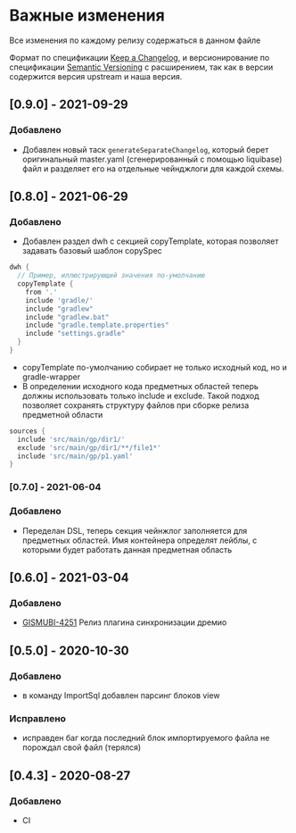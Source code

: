 # Важные изменения

Все изменения по каждому релизу содержаться в данном файле

Формат по спецификации [Keep a Changelog](https://keepachangelog.com/en/1.0.0/), и версионирование по
спецификации [Semantic Versioning](https://semver.org/spec/v2.0.0.html)
с расширением, так как в версии содержится версия upstream и наша версия.

## [0.9.0] - 2021-09-29
### Добавлено
- Добавлен новый таск `generateSeparateChangelog`, который берет оригинальный master.yaml (сгенерированный с помощью liquibase) файл и разделяет его на отдельные чейнджлоги для каждой схемы.
  

## [0.8.0] - 2021-06-29
### Добавлено
- Добавлен раздел dwh с секцией copyTemplate, которая позволяет задавать базовый шаблон copySpeс
```groovy
dwh {
  // Пример, иллюстрирующий значения по-умолчанию
  copyTemplate {
    from '.'
    include 'gradle/'
    include "gradlew"
    include "gradlew.bat"
    include "gradle.template.properties"
    include "settings.gradle"
  }
}
```
- copyTemplate по-умолчанию собирает не только исходный код, но и gradle-wrapper
- В определении исходного кода предметных областей теперь должны использовать только include и exclude. Такой подход позволяет сохранять структуру файлов при сборке
  релиза предметной области
```groovy
sources {
  include 'src/main/gp/dir1/'
  exclude 'src/main/gp/dir1/**/file1*'
  include 'src/main/gp/p1.yaml'
}
```

### [0.7.0] - 2021-06-04
### Добавлено
- Переделан DSL, теперь секция чейнжлог заполняется для предметных областей. Имя контейнера определят лейблы, с которыми будет работать данная предметная
  область

## [0.6.0] - 2021-03-04
### Добавлено
- [GISMUBI-4251](https://toolset.phoenixit.ru/jira/browse/GISMUBI-4251) Релиз плагина синхронизации дремио

## [0.5.0] - 2020-10-30
### Добавлено
- в команду ImportSql добавлен парсинг блоков view
### Исправлено
- исправден баг когда последний блок импортируемого файла не порождал свой файл (терялся)

## [0.4.3] - 2020-08-27
### Добавлено
- CI 